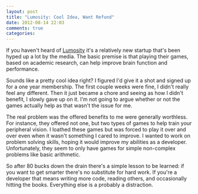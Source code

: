 ```yaml
---
layout: post
title: "Lumosity: Cool Idea, Want Refund"
date: 2012-08-14 22:03
comments: true
categories: 
---
```

If you haven't heard of [Lumosity](http://www.lumosity.com/) it's a relatively new startup that's been hyped up a lot by the media.  The basic premise is that playing their games, based on academic research, can help improve brain function and performance.

Sounds like a pretty cool idea right?  I figured I'd give it a shot and signed up for a one year membership.  The first couple weeks were fine, I didn't really feel any different.  Then it just became a chore and seeing as how I didn't benefit, I slowly gave up on it.  I'm not going to argue whether or not the games actually help as that wasn't the issue for me.  

The real problem was the offered benefits to me were generally worthless.  For instance, they offered not one, but two types of games to help train your peripheral vision.  I loathed these games but was forced to play it over and over even when it wasn't something I cared to improve.  I wanted to work on problem solving skills, hoping it would improve my abilities as a developer.  Unfortunately, they seem to only have games for simple non-complex problems like basic arithmetic.  

So after 80 bucks down the drain there's a simple lesson to be learned: if you want to get smarter there's no substitute for hard work.  If you're a developer that means writing more code, reading others, and occasionally hitting the books.  Everything else is a probably a distraction.